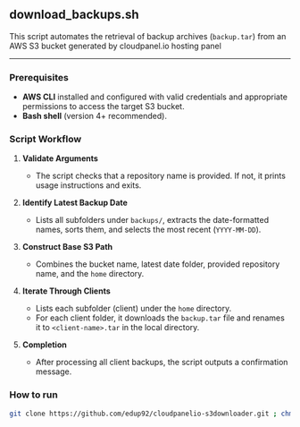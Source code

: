 ## download_backups.sh

This script automates the retrieval of backup archives (`backup.tar`) from an AWS S3 bucket generated by cloudpanel.io hosting panel

---

### Prerequisites

* **AWS CLI** installed and configured with valid credentials and appropriate permissions to access the target S3 bucket.
* **Bash shell** (version 4+ recommended).

### Script Workflow

1. **Validate Arguments**

   * The script checks that a repository name is provided. If not, it prints usage instructions and exits.

2. **Identify Latest Backup Date**

   * Lists all subfolders under `backups/`, extracts the date-formatted names, sorts them, and selects the most recent (`YYYY-MM-DD`).

3. **Construct Base S3 Path**

   * Combines the bucket name, latest date folder, provided repository name, and the `home` directory.

4. **Iterate Through Clients**

   * Lists each subfolder (client) under the `home` directory.
   * For each client folder, it downloads the `backup.tar` file and renames it to `<client-name>.tar` in the local directory.

5. **Completion**

   * After processing all client backups, the script outputs a confirmation message.

### How to run

 ```bash
 git clone https://github.com/edup92/cloudpanelio-s3downloader.git ; chmod +x cloudpanelio-s3downloader/download_backups.sh ; ./cloudpanelio-s3downloader/download_backups.sh <bucket-name>
 ```

